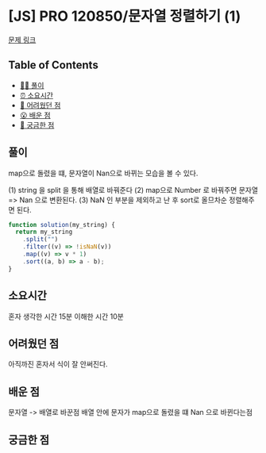 <!-- 제목으로 다음과 같은 내용으로 작성해주세요 ! -->
<!-- 📚 언어 : e.g. Javascript -> [JS], Python -> [Python]  -->
<!-- 📕 백준 : BOJ 문제번호/문제제목 e.g. BOJ 2577/숫자의 개수 -->
<!-- 📗 프로그래머스 : PRO 문제번호/문제제목 e.g. PRO 120812/최빈값 구하기 -->
<!-- 💁🏻 백준허브를 사용하시면 프로그래머스의 문제번호도 확인하실 수 있습니다 -->

# [JS] PRO 120850/문자열 정렬하기 (1)

<!-- 아래에 # 을 지우고 문제 링크를 입력해주세요 ! -->

[문제 링크](https://school.programmers.co.kr/learn/courses/30/lessons/120850)

## Table of Contents

- [✍🏻 풀이](#풀이)
- [⏰ 소요시간](#소요시간)
- [🫠 어려웠던 점](#어려웠던-점)
- [😮 배운 점](#배운-점)
- [🤔 궁금한 점](#궁금한-점)

## 풀이

<!-- ```옆에 사용하는 언어를 기입하세요 e.g. javascript, python -->

map으로 돌렸을 떄, 문자열이 Nan으로 바뀌는 모습을 볼 수 있다.

(1) string 을 split 을 통해 배열로 바꿔준다
(2) map으로 Number 로 바꿔주면 문자열 => Nan 으로 변환된다.
(3) NaN 인 부분을 제외하고 난 후 sort로 올므차순 정렬해주면 된다.

```javascript
function solution(my_string) {
  return my_string
    .split("")
    .filter((v) => !isNaN(v))
    .map((v) => v * 1)
    .sort((a, b) => a - b);
}
```

## 소요시간

혼자 생각한 시간 15분
이해한 시간 10분

## 어려웠던 점

아직까진 혼자서 식이 잘 안써진다.

## 배운 점

문자열 -> 배열로 바꾼점
배열 안에 문자가 map으로 돌렸을 떄 Nan 으로 바뀐다는점

## 궁금한 점

